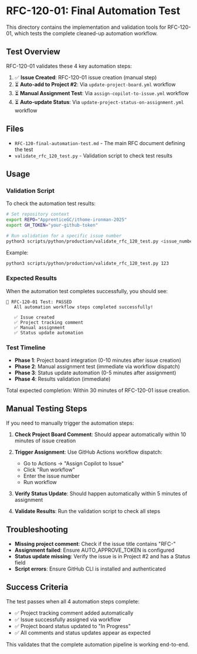 # RFC-120-01: Final Automation Test

This directory contains the implementation and validation tools for RFC-120-01, which tests the complete cleaned-up automation workflow.

## Test Overview

RFC-120-01 validates these 4 key automation steps:

1. ✅ **Issue Created**: RFC-120-01 issue creation (manual step)
2. ⏳ **Auto-add to Project #2**: Via `update-project-board.yml` workflow  
3. ⏳ **Manual Assignment Test**: Via `assign-copilot-to-issue.yml` workflow
4. ⏳ **Auto-update Status**: Via `update-project-status-on-assignment.yml` workflow

## Files

- `RFC-120-final-automation-test.md` - The main RFC document defining the test
- `validate_rfc_120_test.py` - Validation script to check test results

## Usage

### Validation Script

To check the automation test results:

```bash
# Set repository context
export REPO="ApprenticeGC/ithome-ironman-2025"
export GH_TOKEN="your-github-token"

# Run validation for a specific issue number
python3 scripts/python/production/validate_rfc_120_test.py <issue_number>
```

Example:
```bash
python3 scripts/python/production/validate_rfc_120_test.py 123
```

### Expected Results

When the automation test completes successfully, you should see:

```
🎉 RFC-120-01 Test: PASSED
   All automation workflow steps completed successfully!

   ✅ Issue created
   ✅ Project tracking comment  
   ✅ Manual assignment
   ✅ Status update automation
```

### Test Timeline

- **Phase 1**: Project board integration (0-10 minutes after issue creation)
- **Phase 2**: Manual assignment test (immediate via workflow dispatch)
- **Phase 3**: Status update automation (0-5 minutes after assignment)
- **Phase 4**: Results validation (immediate)

Total expected completion: Within 30 minutes of RFC-120-01 issue creation.

## Manual Testing Steps

If you need to manually trigger the automation steps:

1. **Check Project Board Comment**: Should appear automatically within 10 minutes of issue creation

2. **Trigger Assignment**: Use GitHub Actions workflow dispatch:
   - Go to Actions → "Assign Copilot to Issue" 
   - Click "Run workflow"
   - Enter the issue number
   - Run workflow

3. **Verify Status Update**: Should happen automatically within 5 minutes of assignment

4. **Validate Results**: Run the validation script to check all steps

## Troubleshooting

- **Missing project comment**: Check if the issue title contains "RFC-" 
- **Assignment failed**: Ensure AUTO_APPROVE_TOKEN is configured
- **Status update missing**: Verify the issue is in Project #2 and has a Status field
- **Script errors**: Ensure GitHub CLI is installed and authenticated

## Success Criteria

The test passes when all 4 automation steps complete:
- ✅ Project tracking comment added automatically
- ✅ Issue successfully assigned via workflow
- ✅ Project board status updated to "In Progress" 
- ✅ All comments and status updates appear as expected

This validates that the complete automation pipeline is working end-to-end.